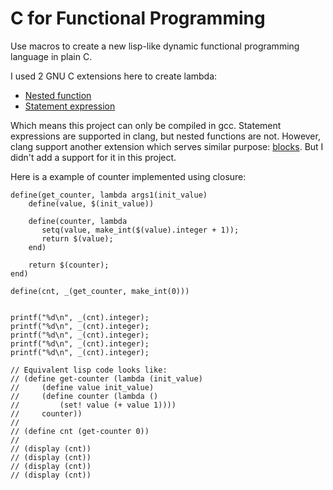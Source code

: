 # C for Functional Programming

Use macros to create a new lisp-like dynamic functional programming language in plain C.

I used 2 GNU C extensions here to create lambda:

- [Nested function](https://gcc.gnu.org/onlinedocs/gcc/Nested-Functions.html)
- [Statement expression](https://gcc.gnu.org/onlinedocs/gcc/Statement-Exprs.html)

Which means this project can only be compiled in gcc. Statement expressions are supported in clang, but nested functions are not. However, clang support another extension which serves similar purpose: [blocks](https://en.wikipedia.org/wiki/Blocks_(C_language_extension)). But I didn't add a support for it in this project.

Here is a example of counter implemented using closure:

    define(get_counter, lambda args1(init_value)
        define(value, $(init_value))

        define(counter, lambda
           setq(value, make_int($(value).integer + 1));
           return $(value);
        end)

        return $(counter);
    end)

    define(cnt, _(get_counter, make_int(0)))


    printf("%d\n", _(cnt).integer);
    printf("%d\n", _(cnt).integer);
    printf("%d\n", _(cnt).integer);
    printf("%d\n", _(cnt).integer);
    printf("%d\n", _(cnt).integer);

    // Equivalent lisp code looks like:
    // (define get-counter (lambda (init_value)
    //     (define value init_value)
    //     (define counter (lambda ()
    //         (set! value (+ value 1))))
    //     counter))
    //
    // (define cnt (get-counter 0))
    //
    // (display (cnt))
    // (display (cnt))
    // (display (cnt))
    // (display (cnt))


